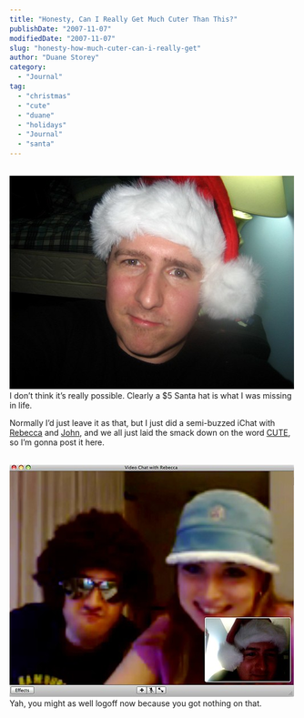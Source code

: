 ```yaml
---
title: "Honesty, Can I Really Get Much Cuter Than This?"
publishDate: "2007-11-07"
modifiedDate: "2007-11-07"
slug: "honesty-how-much-cuter-can-i-really-get"
author: "Duane Storey"
category:
  - "Journal"
tag:
  - "christmas"
  - "cute"
  - "duane"
  - "holidays"
  - "Journal"
  - "santa"
---
```


  
[  
![](_images/honesty-can-i-really-get-much-cuter-than-this-1.jpg)  ](http://www.flickr.com/photos/duanestorey/1897820503/)  
I don’t think it’s really possible. Clearly a $5 Santa hat is what I was missing in life.

Normally I’d just leave it as that, but I just did a semi-buzzed iChat with [Rebecca](http://www.miss604.com) and [John](http://www.audihertz.net/blog), and we all just laid the smack down on the word [CUTE](http://en.wikipedia.org/wiki/Cute), so I’m gonna post it here.

  
[  
![](_images/honesty-can-i-really-get-much-cuter-than-this-2.jpg)  ](http://www.flickr.com/photos/duanestorey/1898916114/)  
Yah, you might as well logoff now because you got nothing on that.